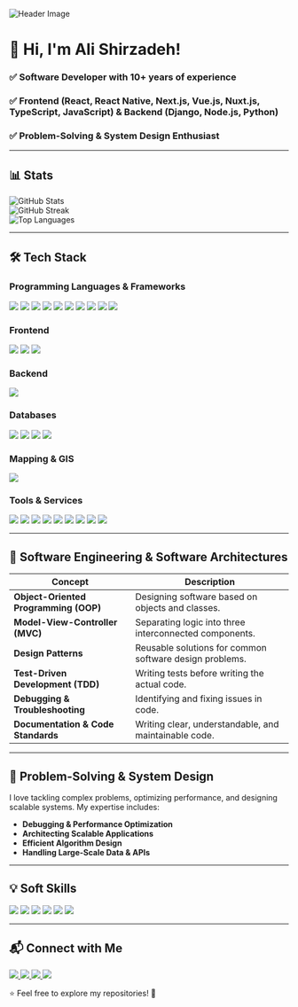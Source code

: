 ![Header Image](https://media.licdn.com/dms/image/v2/D4D16AQGVpxs9Ol8XTg/profile-displaybackgroundimage-shrink_350_1400/profile-displaybackgroundimage-shrink_350_1400/0/1738245292323?e=1747267200&v=beta&t=Nn2nKUo-pvTGSC8c9z9f7zUvUrQuTd6lMmW29vqRlnY)

# 👋 Hi, I'm Ali Shirzadeh!

### ✅ **Software Developer** with **10+ years of experience**  
### ✅ **Frontend (React, React Native, Next.js, Vue.js, Nuxt.js, TypeScript, JavaScript)** & **Backend (Django, Node.js, Python)**  
### ✅ **Problem-Solving & System Design Enthusiast**  



---

## 📊 **Stats**  
<div align="left">
  <img src="https://github-readme-stats.vercel.app/api?username=yourusername&show_icons=true&hide_title=true&count_private=true&hide=prs&theme=tokyonight" alt="GitHub Stats" />
</div>

<div align="left">
  <img src="https://github-readme-streak-stats.herokuapp.com/?user=yourusername&theme=tokyonight" alt="GitHub Streak" />
</div>

<div align="left">
  <img src="https://github-readme-stats.vercel.app/api/top-langs/?username=yourusername&layout=compact&langs_count=10&theme=tokyonight" alt="Top Languages" />
</div>

---

## 🛠️ **Tech Stack**  

### **Programming Languages & Frameworks**
<div align="left">
  <img src="https://img.shields.io/badge/JavaScript-F7DF1E?style=for-the-badge&logo=javascript&logoColor=black" />
  <img src="https://img.shields.io/badge/TypeScript-3178C6?style=for-the-badge&logo=typescript&logoColor=white" />
  <img src="https://img.shields.io/badge/Python-3776AB?style=for-the-badge&logo=python&logoColor=white" />
  <img src="https://img.shields.io/badge/Node.js-43853D?style=for-the-badge&logo=node.js&logoColor=white" />
  <img src="https://img.shields.io/badge/Django-092E20?style=for-the-badge&logo=django&logoColor=white" />
  <img src="https://img.shields.io/badge/Next.js-000000?style=for-the-badge&logo=next.js&logoColor=white" />
  <img src="https://img.shields.io/badge/React-20232A?style=for-the-badge&logo=react&logoColor=61DAFB" />
  <img src="https://img.shields.io/badge/React_Native-20232A?style=for-the-badge&logo=react&logoColor=61DAFB" />
  <img src="https://img.shields.io/badge/Vue.js-4FC08D?style=for-the-badge&logo=vue.js&logoColor=white" />
  <img src="https://img.shields.io/badge/Nuxt.js-00C58E?style=for-the-badge&logo=nuxt.js&logoColor=white" />
</div>

### **Frontend**
<div align="left">
  <img src="https://img.shields.io/badge/HTML5-E34F26?style=for-the-badge&logo=html5&logoColor=white" />
  <img src="https://img.shields.io/badge/CSS3-1572B6?style=for-the-badge&logo=css3&logoColor=white" />
  <img src="https://img.shields.io/badge/TailwindCSS-06B6D4?style=for-the-badge&logo=tailwindcss&logoColor=white" />
</div>

### **Backend**
<div align="left">
  <img src="https://img.shields.io/badge/Express.js-000000?style=for-the-badge&logo=express&logoColor=white" />
</div>

### **Databases**
<div align="left">
  <img src="https://img.shields.io/badge/MySQL-4479A1?style=for-the-badge&logo=mysql&logoColor=white" />
  <img src="https://img.shields.io/badge/PostgreSQL-316192?style=for-the-badge&logo=postgresql&logoColor=white" />
  <img src="https://img.shields.io/badge/SQLite-003B57?style=for-the-badge&logo=sqlite&logoColor=white" />
  <img src="https://img.shields.io/badge/MongoDB-47A248?style=for-the-badge&logo=mongodb&logoColor=white" />
</div>

### **Mapping & GIS**
<div align="left">
  <img src="https://img.shields.io/badge/Leaflet-199900?style=for-the-badge&logo=leaflet&logoColor=white" />
</div>

### **Tools & Services**
<div align="left">
  <img src="https://img.shields.io/badge/Git-F05032?style=for-the-badge&logo=git&logoColor=white" />
  <img src="https://img.shields.io/badge/GitLab-FCA121?style=for-the-badge&logo=gitlab&logoColor=white" />
  <img src="https://img.shields.io/badge/Trello-0079D6?style=for-the-badge&logo=trello&logoColor=white" />
  <img src="https://img.shields.io/badge/Sentry-362D59?style=for-the-badge&logo=sentry&logoColor=white" />
  <img src="https://img.shields.io/badge/Firebase-FFCA28?style=for-the-badge&logo=firebase&logoColor=white" />
  <img src="https://img.shields.io/badge/Android_Studio-3DDC84?style=for-the-badge&logo=androidstudio&logoColor=white" />
  <img src="https://img.shields.io/badge/Xcode-147EFB?style=for-the-badge&logo=xcode&logoColor=white" />
  <img src="https://img.shields.io/badge/Postman-FF6C37?style=for-the-badge&logo=postman&logoColor=white" />
  <img src="https://img.shields.io/badge/Swagger-85EA2D?style=for-the-badge&logo=swagger&logoColor=white" />
</div>

---

## 🧠 **Software Engineering & Software Architectures**

| **Concept**                        | **Description**                                            |
|-------------------------------------|------------------------------------------------------------|
| **Object-Oriented Programming (OOP)**  | Designing software based on objects and classes.          |
| **Model-View-Controller (MVC)**      | Separating logic into three interconnected components.    |
| **Design Patterns**                 | Reusable solutions for common software design problems.    |
| **Test-Driven Development (TDD)**   | Writing tests before writing the actual code.              |
| **Debugging & Troubleshooting**     | Identifying and fixing issues in code.                    |
| **Documentation & Code Standards**  | Writing clear, understandable, and maintainable code.      |

---

## 🧠 **Problem-Solving & System Design**  
I love tackling complex problems, optimizing performance, and designing scalable systems. My expertise includes:  
- **Debugging & Performance Optimization**  
- **Architecting Scalable Applications**  
- **Efficient Algorithm Design**  
- **Handling Large-Scale Data & APIs**  

---

## 💡 **Soft Skills**
<div align="left">
  <img src="https://img.shields.io/badge/Teamwork-FF5733?style=for-the-badge&logo=teams&logoColor=white" />
  <img src="https://img.shields.io/badge/SelfManagement-8E44AD?style=for-the-badge&logo=personal-trainer&logoColor=white" />
  <img src="https://img.shields.io/badge/Collaboration-1D4ED8?style=for-the-badge&logo=collaborative&logoColor=white" />
  <img src="https://img.shields.io/badge/Communication-34D399?style=for-the-badge&logo=communication&logoColor=white" />
  <img src="https://img.shields.io/badge/ProblemSolving-FF6347?style=for-the-badge&logo=solving&logoColor=white" />
  <img src="https://img.shields.io/badge/Leadership-FF9800?style=for-the-badge&logo=leader&logoColor=white" />
</div>

---

## 📬 **Connect with Me**  
<div align="left">
  <a href="https://linkedin.com/in/ali-shirzadeh/">
    <img src="https://img.shields.io/badge/LinkedIn-0A66C2?style=for-the-badge&logo=linkedin&logoColor=white" />
  </a>
  <a href="https://x.com/shirzade1">
    <img src="https://img.shields.io/badge/X-1DA1F2?style=for-the-badge&logo=x&logoColor=white" />
  </a>
  <a href="https://medium.com/@ashirzade37">
    <img src="https://img.shields.io/badge/Medium-12100E?style=for-the-badge&logo=medium&logoColor=white" />
  </a>
  <a href="mailto:ashirzade37@gmail.com">
    <img src="https://img.shields.io/badge/Email-D14836?style=for-the-badge&logo=gmail&logoColor=white" />
  </a>
</div>

⭐ Feel free to explore my repositories! 🚀
